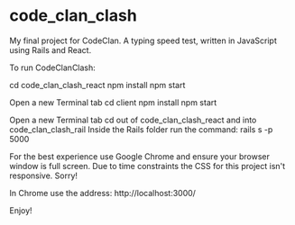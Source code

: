 # code_clan_clash
My final project for CodeClan. A typing speed test, written in JavaScript using Rails and React.

To run CodeClanClash:

cd code_clan_clash_react
npm install
npm start

Open a new Terminal tab
cd client
npm install
npm start

Open a new Terminal tab
cd out of code_clan_clash_react and into code_clan_clash_rail
Inside the Rails folder run the command: 
rails s -p 5000

For the best experience use Google Chrome and ensure your browser window is full screen.
Due to time constraints the CSS for this project isn't responsive. Sorry!

In Chrome use the address:
http://localhost:3000/

Enjoy! 
